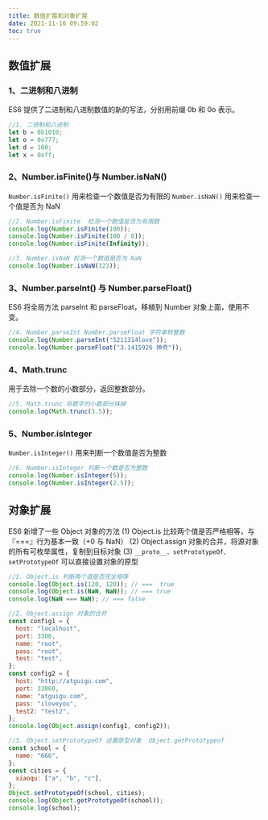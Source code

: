 ```yaml
---
title: 数值扩展和对象扩展
date: 2021-11-16 09:59:02
toc: true
---
```


## 数值扩展

### 1、二进制和八进制

ES6 提供了二进制和八进制数值的新的写法，分别用前缀 0b 和 0o 表示。

```js
//1. 二进制和八进制
let b = 0b1010;
let o = 0o777;
let d = 100;
let x = 0xff;
```

### 2、Number.isFinite()与 Number.isNaN()

`Number.isFinite()` 用来检查一个数值是否为有限的
`Number.isNaN()` 用来检查一个值是否为 NaN

```js
//2. Number.isFinite  检测一个数值是否为有限数
console.log(Number.isFinite(100));
console.log(Number.isFinite(100 / 0));
console.log(Number.isFinite(Infinity));
```

```js
//3. Number.isNaN 检测一个数值是否为 NaN
console.log(Number.isNaN(123));
```

### 3、Number.parseInt() 与 Number.parseFloat()

ES6 将全局方法 parseInt 和 parseFloat，移植到 Number 对象上面，使用不变。

```js
//4. Number.parseInt Number.parseFloat 字符串转整数
console.log(Number.parseInt("5211314love"));
console.log(Number.parseFloat("3.1415926 神奇"));
```

### 4、Math.trunc

用于去除一个数的小数部分，返回整数部分。

```js
//5. Math.trunc 将数字的小数部分抹掉
console.log(Math.trunc(3.5));
```

### 5、Number.isInteger

`Number.isInteger()` 用来判断一个数值是否为整数

```js
//6. Number.isInteger 判断一个数是否为整数
console.log(Number.isInteger(5));
console.log(Number.isInteger(2.5));
```

## 对象扩展

ES6 新增了一些 Object 对象的方法
(1) Object.is 比较两个值是否严格相等，与『===』行为基本一致（+0 与 NaN）
(2) Object.assign 对象的合并，将源对象的所有可枚举属性，复制到目标对象
(3) `__proto__、setPrototypeOf、 setPrototypeOf` 可以直接设置对象的原型

```js
//1. Object.is 判断两个值是否完全相等
console.log(Object.is(120, 120)); // ===  true
console.log(Object.is(NaN, NaN)); // === true
console.log(NaN === NaN); // === false

//2. Object.assign 对象的合并
const config1 = {
  host: "localhost",
  port: 3306,
  name: "root",
  pass: "root",
  test: "test",
};
const config2 = {
  host: "http://atguigu.com",
  port: 33060,
  name: "atguigu.com",
  pass: "iloveyou",
  test2: "test2",
};
console.log(Object.assign(config1, config2));

//3. Object.setPrototypeOf 设置原型对象  Object.getPrototypeof
const school = {
  name: "666",
};
const cities = {
  xiaoqu: ["a", "b", "c"],
};
Object.setPrototypeOf(school, cities);
console.log(Object.getPrototypeOf(school));
console.log(school);
```
